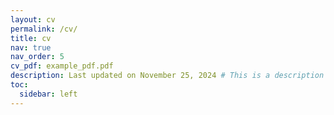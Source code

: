 ```yaml
---
layout: cv
permalink: /cv/
title: cv
nav: true
nav_order: 5
cv_pdf: example_pdf.pdf
description: Last updated on November 25, 2024 # This is a description of the page. You can modify it in '_pages/cv.md'. You can also change or remove the top pdf download button.
toc:
  sidebar: left
---
```

